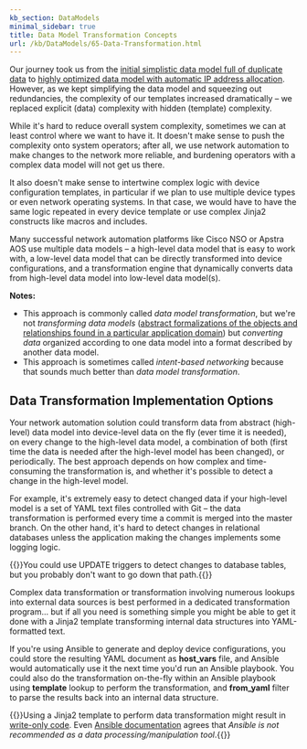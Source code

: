 ```yaml
---
kb_section: DataModels
minimal_sidebar: true
title: Data Model Transformation Concepts
url: /kb/DataModels/65-Data-Transformation.html
---
```

Our journey took us from the [initial simplistic data model full of duplicate data](index.html) to [highly optimized data model with automatic IP address allocation](40-Link%20Prefixes.html). However, as we kept simplifying the data model and squeezing out redundancies, the complexity of our templates increased dramatically &ndash; we replaced explicit (data) complexity with hidden (template) complexity.

While it's hard to reduce overall system complexity, sometimes we can at least control where we want to have it. It doesn't make sense to push the complexity onto system operators; after all, we use network automation to make changes to the network more reliable, and burdening operators with a complex data model will not get us there. 

It also doesn't make sense to intertwine complex logic with device configuration templates, in particular if we plan to use multiple device types or even network operating systems. In that  case, we would have to have the same logic repeated in every device template or use complex Jinja2 constructs like macros and includes.

Many successful network automation platforms like Cisco NSO or Apstra AOS use multiple data models &ndash; a high-level data model that is easy to work with, a low-level data model that can be directly transformed into device configurations, and a transformation engine that dynamically converts data from high-level data model into low-level data model(s).

**Notes:**

* This approach is commonly called *data model transformation*, but we're not *transforming data models* ([abstract formalizations of the objects and relationships found in a particular application domain](https://en.wikipedia.org/wiki/Data_model)) but *converting data* organized according to one data model into a format described by another data model.
* This approach is sometimes called *intent-based networking* because that sounds much better than *data model transformation*.

## Data Transformation Implementation Options

Your network automation solution could transform data from abstract (high-level) data model into device-level data on the fly (ever time it is needed), on every change to the high-level data model, a combination of both (first time the data is needed after the high-level model has been changed), or periodically. The best approach depends on how complex and time-consuming the transformation is, and whether it's possible to detect a change in the high-level model.

For example, it's extremely easy to detect changed data if your high-level model is a set of YAML text files controlled with Git &ndash; the data transformation is performed every time a commit is merged into the master branch. On the other hand, it's hard to detect changes in relational databases unless the application making the changes implements some logging logic.

{{<note note>}}You could use UPDATE triggers to detect changes to database tables, but you probably don't want to go down that path.{{</note>}}

Complex data transformation or transformation involving numerous lookups into external data sources is best performed in a dedicated transformation program... but if all you need is something simple you might be able to get it done with a Jinja2 template transforming internal data structures into YAML-formatted text.

If you're using Ansible to generate and deploy device configurations, you could store the resulting YAML document as **host_vars** file, and Ansible would automatically use it the next time you'd run an Ansible playbook. You could also do the transformation on-the-fly within an Ansible playbook using **template** lookup to perform the transformation, and **from_yaml** filter to parse the results back into an internal data structure.

{{<note warn>}}Using a Jinja2 template to perform data transformation might result in [write-only code](https://blog.ipspace.net/2018/04/avoid-write-only-code.html). Even [Ansible documentation](https://docs.ansible.com/ansible/latest/user_guide/complex_data_manipulation.html) agrees that *Ansible is not recommended as a data processing/manipulation tool*.{{</note>}}

<!-- need a comment -->
